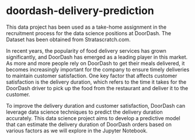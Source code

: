 # doordash-delivery-prediction
This data project has been used as a take-home assignment in the recruitment process for the data science positions at DoorDash. The Dataset has been obtained from Stratascratch.com.

In recent years, the popularity of food delivery services has grown significantly, and DoorDash has emerged as a leading player in this market. As more and more people rely on DoorDash to get their meals delivered, it becomes increasingly important for the company to ensure timely deliveries to maintain customer satisfaction. One key factor that affects customer satisfaction is the delivery duration, which refers to the time it takes for the DoorDash driver to pick up the food from the restaurant and deliver it to the customer.

To improve the delivery duration and customer satisfaction, DoorDash can leverage data science techniques to predict the delivery duration accurately. This data science project aims to develop a predictive model that can estimate the delivery duration of DoorDash orders based on various factors as we will explore in the Jupyter Notebook.
